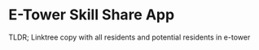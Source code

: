 # E-Tower Skill Share App

TLDR; Linktree copy with all residents and potential residents in e-tower

